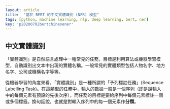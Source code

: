```yaml
---
layout: article
title:  "基於 BERT 的中文實體識別 (NER) 模型"
tags: [python, machine learning, nlp, deep learning, bert, ner]
key: 'p20200702bertchinesener'
---
```


## 中文實體識別

「實體識別」是自然語言處理中一種常見的任務，目標是利用算法或機器學習模型，自動識別出文本中出現的實體名稱。一般常見的實體類型包括人物名字、地方名字、公司或機構名字等等。

從機器學習的角度來看，「實體識別」是一種所謂的「予列標註任務」(Sequence Labelling Task)。在這類型的任務中，輸入的數據一般是一個序列（即是說輸入中的每個元素有預設的先後次序），而任務的目標是要給序列中每個元素標註一個或多個標籤。換句話說，也就是對輸入序列中的每一個元素作**分類**。

